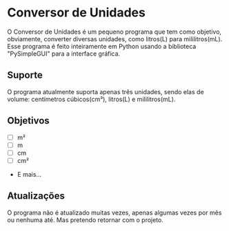 # Conversor de Unidades

O Conversor de Unidades é um pequeno programa que tem como objetivo, obviamente, converter diversas unidades, como litros(L) para mililitros(mL). Esse programa é feito inteiramente em Python usando a biblioteca "PySimpleGUI" para a interface gráfica.

## Suporte

O programa atualmente suporta apenas três unidades, sendo elas de volume: centímetros cúbicos(cm³), litros(L) e mililitros(mL).

## Objetivos

- [ ] m²
- [ ] m
- [ ] cm
- [ ] cm²

- E mais...

## Atualizações

O programa não é atualizado muitas vezes, apenas algumas vezes por mês ou nenhuma até. Mas pretendo retornar com o projeto.

